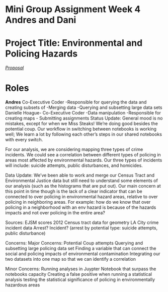 # **Mini Group Assignment Week 4 Andres and Dani**

# **Project Title**: Environmental and Policing Hazards
[*Proposal*](https://github.com/Agonzogonzo/Mangonadas#by-danielle-hoague--andres-gonzalez)

# **Roles** 
**Andres** Co-Executive Coder 
		-Responsible for querying the data and creating subsets of
		-Merging data
		-Querying and subsetting large data sets
	Danielle Hoague- Co-Executive Coder
		-Data manipulation
-Responsible for creating maps
		- Submitting assignments
Status Update: 
General mood is no mistakes, except for when we Miss Steaks! We’re doing good besides the potential coup. Our workflow in switching between notebooks is working well; 
We learn a lot by following each other’s steps in our shared notebooks with every switch. 

For our analysis, we are considering mapping three types of crime incidents. We could see a correlation between different types of policing in areas most affected by environmental hazards. Our three types of incidents will include: suicide attempts, public disturbances, and homicides. 

Data Update: 
We’ve been able to work and merge our Census Tract and Environmental Justice data but still need to understand some elements of our analysis (such as the histograms that are put out). Our main concern at this point in time though is the lack of a clear indicator that can be connected to over policing in environmental hazard areas, relative to over policing in neighboring areas. For example: how do we know that over policing in a neighborhood with an env hazard is because of the hazards impacts and not over policing in the entire area?

Sources: 
EJSM scores
2012 Census tract data for geometry 
LA City crime incident data
	Arrest? Incident? (arrest by potential type: suicide attempts, public disturbance)


Concerns: 
Major Concerns:
Potential Coup attempts 
Querying and subsetting large policing data set 
Finding a variable that can connect the social and policing impacts of environmental contamination
Integrating our two datasets into one map so that we can identify a correlation

Minor Concerns:
Running analyses in Juypter Notebook that surpass the notebooks capacity
Creating a false positive when running a statistical analysis testing the statistical significance of policing in environmentally hazardous areas
